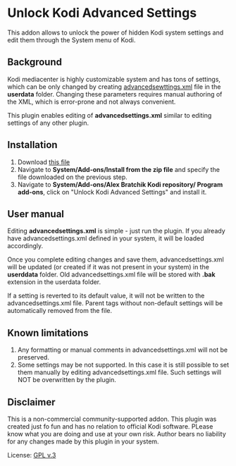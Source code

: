 # Unlock Kodi Advanced Settings

This addon allows to unlock the power of hidden Kodi system settings and
edit them through the System menu of Kodi. 

## Background
Kodi mediacenter is highly customizable system and has tons of settings,
which can be only changed by creating [advancedsewttings.xml](https://kodi.wiki/view/Advancedsettings.xml) file in the 
**userdata** folder. Changing these parameters requires manual authoring of 
the XML, which is error-prone and not always convenient.

This plugin enables editing of **advancedsettings.xml** similar to editing
settings of any other plugin.

## Installation 
1. Download  [this file](https://abratchik.github.io/kodi.repository/matrix/repository.abratchik/repository.abratchik-1.0.2.zip)
2. Navigate to **System/Add-ons/Install from the zip file** and 
   specify the file downloaded on the previous step. 
3. Navigate to **System/Add-ons/Alex Bratchik Kodi repository/
   Program add-ons**, click on "Unlock Kodi Advanced Settings" and 
   install it.
   
## User manual
Editing **advancedsettings.xml** is simple - just run the plugin. If you 
already have advancedsettings.xml defined in your system, it will be loaded
accordingly.

Once you complete editing changes and save them, advancedsettings.xml will be
updated (or created if it was not present in your system) in the **userddata**
folder. Old advancedsettings.xml file will be stored with **.bak** extension
in the userdata folder. 

If a setting is reverted to its default value, it will not be written to the 
advancedsettings.xml file. Parent tags without non-default settings will be automatically
removed from the file.

## Known limitations
1. Any formatting or manual comments in advancedsettings.xml will not be 
   preserved. 
2. Some settings may be not supported. In this case it is still possible to set
   them manually by editing advancedsettings.xml file. Such settings will NOT
   be overwritten by the plugin.


## Disclaimer
This is a non-commercial community-supported addon.
This plugin was created just fo fun and has no relation to official 
Kodi software. PLease know what you are doing and use at your own risk. 
Author bears no liability for any changes made by this plugin in your 
system.

License: [GPL v.3](http://www.gnu.org/copyleft/gpl.html)
